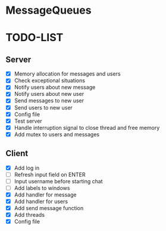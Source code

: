 # MessageQueues
# TODO-LIST
## Server
- [x] Memory allocation for messages and users
- [x] Check exceptional situations
- [x] Notify users about new message
- [x] Notify users about new user
- [x] Send messages to new user
- [x] Send users to new user
- [x] Config file
- [x] Test server
- [x] Handle interruption signal to close thread and free memory
- [x] Add mutex to users and messages
## Client
- [x] Add log in
- [ ] Refresh input field on ENTER
- [ ] Input username before starting chat
- [ ] Add labels to windows
- [x] Add handler for message
- [x] Add handler for users
- [x] Add send message function
- [x] Add threads
- [x] Config file
